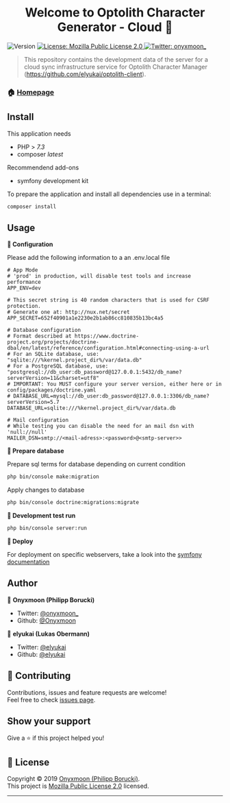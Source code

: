 <h1 align="center">Welcome to Optolith Character Generator - Cloud 👋</h1>
<p>
  <img alt="Version" src="https://img.shields.io/badge/version-0.0.0-blue.svg?cacheSeconds=2592000" />
  <a href="https://spdx.org/licenses/MPL-2.0.html">
    <img alt="License: Mozilla Public License 2.0" src="https://img.shields.io/badge/License-Mozilla Public License 2.0-yellow.svg" target="_blank" />
  </a>
  <a href="https://twitter.com/onyxmoon_">
    <img alt="Twitter: onyxmoon_" src="https://img.shields.io/twitter/follow/onyxmoon_.svg?style=social" target="_blank" />
  </a>
</p>

> This repository contains the development data of the server for a cloud sync  infrastructure service for Optolith Character Manager (https://github.com/elyukai/optolith-client).

### 🏠 [Homepage](cloud.optolith.app)

## Install

This application needs

- PHP > *7.3*
- composer *latest*

Recommendend add-ons
- symfony development kit

To prepare the application and install all dependencies use in a terminal:

```sh
composer install
```

## Usage

**📝 Configuration**

Please add the following information to a an .env.local file
```dotenv
# App Mode
# 'prod' in production, will disable test tools and increase performance
APP_ENV=dev

# This secret string is 40 random characters that is used for CSRF protection.
# Generate one at: http://nux.net/secret
APP_SECRET=652f40901a1e2230e2b1ab86cc810835b13bc4a5

# Database configuration
# Format described at https://www.doctrine-project.org/projects/doctrine-dbal/en/latest/reference/configuration.html#connecting-using-a-url
# For an SQLite database, use: "sqlite:///%kernel.project_dir%/var/data.db"
# For a PostgreSQL database, use: "postgresql://db_user:db_password@127.0.0.1:5432/db_name?serverVersion=11&charset=utf8"
# IMPORTANT: You MUST configure your server version, either here or in config/packages/doctrine.yaml
# DATABASE_URL=mysql://db_user:db_password@127.0.0.1:3306/db_name?serverVersion=5.7
DATABASE_URL=sqlite:///%kernel.project_dir%/var/data.db

# Mail configuration
# While testing you can disable the need for an mail dsn with 'null://null'
MAILER_DSN=smtp://<mail-adress>:<password>@<smtp-server>>
```

**🔪 Prepare database**

Prepare sql terms for database depending on current condition
```bash
php bin/console make:migration
```
Apply changes to database
```bash
php bin/console doctrine:migrations:migrate
```

**🧪 Development test run**

```sh
php bin/console server:run
```

**📨 Deploy**

For deployment on specific webservers, take a look into the [symfony documentation](https://symfony.com/doc/current/deployment.html) 

## Author

👤 **Onyxmoon (Philipp Borucki)**

* Twitter: [@onyxmoon_](https://twitter.com/onyxmoon_)
* Github: [@Onyxmoon](https://github.com/Onyxmoon)

👤 **elyukai (Lukas Obermann)**

* Twitter: [@elyukai](https://twitter.com/elyukai)
* Github: [@elyukai](https://github.com/elyukai/)

## 🤝 Contributing

Contributions, issues and feature requests are welcome!<br />Feel free to check [issues page](https://github.com/Onyxmoon/optolith-sync/issues).

## Show your support

Give a ⭐️ if this project helped you!

## 📝 License

Copyright © 2019 [Onyxmoon (Philipp Borucki)](https://github.com/Onyxmoon).<br />
This project is [Mozilla Public License 2.0](https://spdx.org/licenses/MPL-2.0.html) licensed.

***